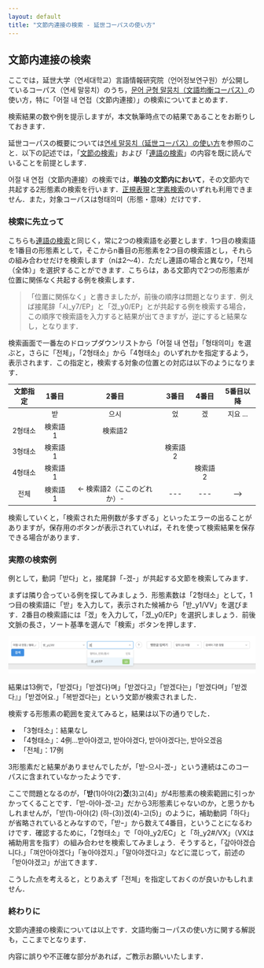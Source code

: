 ```yaml
---
layout: default
title: "文節内連接の検索 - 延世コーパスの使い方"
---
```


## 文節内連接の検索

ここでは，延世大学（연세대학교）言語情報研究院（언어정보연구원）が公開しているコーパス（연세 말뭉치）のうち，[문어 균형 말뭉치（文語均衡コーパス）](https://ilis.yonsei.ac.kr/corpus/#/search/WR)の使い方，特に「어절 내 연접（文節内連接）」の検索についてまとめます．

検索結果の数や例を提示しますが，本文執筆時点での結果であることをお断りしておきます．

延世コーパスの概要については[연세 말뭉치（延世コーパス）の使い方](overview_yonsei)を参照のこと．以下の記述では，「[文節の検索](written_1)」および「[連語の検索](written_2)」の内容を既に読んでいることを前提とします．

어절 내 연접（文節内連接）の検索では，**単独の文節内において**，その文節内で共起する2形態素の検索を行います．[正規表現](written_1#正規表現の活用)と[字素検索](written_1#字素検索の活用)のいずれも利用できません．また，対象コーパスは형태의미（形態・意味）だけです．

### 検索に先立って

こちらも[連語の検索](written_2)と同じく，常に2つの検索語を必要とします．1つ目の検索語を1番目の形態素として，そこからn番目の形態素を2つ目の検索語とし，それらの組み合わせだけを検索します（nは2～4）．ただし連語の場合と異なり，「전체（全体）」を選択することができます．こちらは，ある文節内で2つの形態素が位置に関係なく共起する例を検索します．

> 「位置に関係なく」と書きましたが，前後の順序は問題となります．例えば接尾辞「시_y7/EP」と「겠_y0/EP」とが共起する例を検索する場合，この順序で検索語を入力すると結果が出てきますが，逆にすると結果なし，となります．

検索画面で一番左のドロップダウンリストから「어절 내 연접」「형태의미」を選ぶと，さらに「전체」，「2형태소」から「4형태소」のいずれかを指定するよう，表示されます．この指定と，検索する対象の位置との対応は以下のようになります．

|  文節指定  |   1番目   |   2番目  |   3番目   |   4番目   |   5番目以降   |
|:-------:|:-------:|:---------:|:-------:|:-------:|:-------:|
|   | 받 | 으시 | 었 | 겠 | 지요 ... |
| 2형태소     | 検索語1     | 検索語2|    |    |    |
| 3형태소     | 検索語1    |           |検索語2 |     |   |
| 4형태소     | 検索語1    |           |   | 検索語2    |   |
| 전체     | 検索語1    | <- 検索語2（ここのどれか）- | --- | --- | --> |

検索していくと，「検索された用例数が多すぎる」といったエラーの出ることがありますが，保存用のボタンが表示されていれば，それを使って検索結果を保存できる場合があります．

### 実際の検索例

例として，動詞「받다」と，接尾辞「-겠-」が共起する文節を検索してみます．

まずは隣り合っている例を探してみましょう．形態素数は「2형태소」として，1つ目の検索語に「받」を入力して，表示された候補から「받_y1/VV」を選びます．2番目の検索語には「겠」を入力して，「겠_y0/EP」を選択しましょう．前後文脈の長さ，ソート基準を選んで「検索」ボタンを押します．

![morph_serial](../img/yonsei_morph_example_1.png)

結果は13例で，「받겠다」「받겠다}며」「받겠다고」「받겠다는」「받겠다며」「받겠다』」「받겠어요.」「복받겠다는」という文節が検索されました．

検索する形態素の範囲を変えてみると，結果は以下の通りでした．

  - 「3형태소」：結果なし
  - 「4형태소」：4例…받아야겠고, 받아야겠다, 받아야겠다는, 받아오겠음
  - 「전체」：17例

3形態素だと結果がありませんでしたが，「받-으시-겠-」という連続はこのコーパスに含まれていなかったようです．

ここで問題となるのが，「**받**(1)아야(2)**겠**(3)고(4)」が4形態素の検索範囲に引っかかってくることです．「받-아야-겠-고」だから3形態素じゃないのか，と思うかもしれませんが，「받(1)-아야(2) (하-(3))겠(4)-고(5)」のように，補助動詞「하다」が省略されているとみなすので，「받ｰ」から数えて4番目，ということになるわけです．確認するために，「2형태소」で「아야_y2/EC」と「하_y2#/VX」（VXは補助用言を指す）の組み合わせを検索してみましょう．そうすると，「갚아야겠습니다.」「껴안아야겠다」「놓아야겠지.」「말아야겠다고」などに混じって，前述の「받아야겠고」が出てきます．

こうした点を考えると，とりあえず「전체」を指定しておくのが良いかもしれません．

### 終わりに

文節内連接の検索については以上です．文語均衡コーパスの使い方に関する解説も，ここまでとなります．

内容に誤りや不正確な部分があれば，ご教示お願いいたします．
